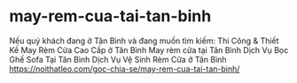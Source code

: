 # may-rem-cua-tai-tan-binh
Nếu quý khách đang ở Tân Bình và đang muốn tìm kiếm:  Thi Công &amp; Thiết Kế May Rèm Cửa Cao Cấp ở Tân Bình May rèm cửa tại Tân Bình Dịch Vụ Bọc Ghế Sofa Tại Tân Bình Dịch Vụ Vệ Sinh Rèm Cửa ở Tân Bình  https://noithatleo.com/goc-chia-se/may-rem-cua-tai-tan-binh/
